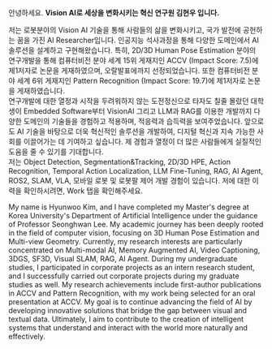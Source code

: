 <!-- Korean -->
안녕하세요. **Vision AI로 세상을 변화시키는 혁신 연구원 김현우 입니다.**

저는 로봇분야의 Vision AI 기술을 통해 사람들의 삶을 변화시키고, 국가 발전에 공헌하는 꿈을 가진 AI Researcher입니다.
인공지능 석사과정을 통해 다양한 도메인에서 AI 솔루션을 설계하고 구현해왔습니다.
특히, 2D/3D Human Pose Estimation 분야의 연구개발을 통해 컴퓨터비전 분야 세계 15위 게재지인 ACCV (Impact Score: 7.5)에 제1저자로 논문을 게재하였으며, 오랄발표에까지 선정되었습니다. 또한 컴퓨터비전 분야 세계 6위 게재지인 Pattern Recognition (Impact Score: 19.7)에 제1저자로 논문을 게재하였습니다. <br>
연구개발에 대한 열정과 시작을 두려워하지 않는 도전정신으로 타자도 칠줄 몰랐던 대학생이 Embedded Software부터 VisionAI 그리고 LLM과 RAG를 이용한 개발까지 다양한 도메인의 기술들을 경험하고 적용하며, 적응력과 습득력을 보여주었습니다. 
앞으로도 AI 기술을 바탕으로 더욱 혁신적인 솔루션을 개발하여, 디지털 혁신과 지속 가능한 사회를 이끌어가는 데 기여하고 싶습니다. 제 경험과 열정이 더 많은 사람들에게 실질적인 도움을 줄 수 있기를 기대합니다. <br>
저는 Object Detection, Segmentation&Tracking, 2D/3D HPE, Action Recognition, Temporal Action Localization, LLM Fine-Tuning, RAG, AI Agent, ROS2, SLAM, VLA, 모바일 로봇 및 로봇팔 제어 개발 경험이 있습니다. 저에 대한 이력을 확인하시려면, Work 탭을 확인해주세요. 

<!-- English -->
My name is Hyunwoo Kim, and I have completed my Master's degree at Korea University's Department of Artificial Intelligence under the guidance of Professor Seonghwan Lee. My academic journey has been deeply rooted in the field of computer vision, focusing on 3D Human Pose Estimation and Multi-view Geometry. Currently, my research interests are particularly concentrated on Multi-modal AI, Memory Augmented AI, Video Captioning, 3DGS, SF3D, Visual SLAM, RAG, AI Agent. During my undergraduate studies, I participated in corporate projects as an intern research student, and I successfully carried out corporate projects during my graduate studies as well. My research achievements include first-author publications in ACCV and Pattern Recognition, with my work being selected for an oral presentation at ACCV. My goal is to continue advancing the field of AI by developing innovative solutions that bridge the gap between visual and textual data. Ultimately, I aim to contribute to the creation of intelligent systems that understand and interact with the world more naturally and effectively.
